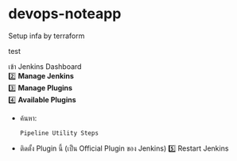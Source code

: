 # devops-noteapp
Setup infa by terraform 


test




เข้า Jenkins Dashboard  
2️⃣ **Manage Jenkins**  
3️⃣ **Manage Plugins**  
4️⃣ **Available Plugins**  
- ค้นหา:  
  ```
  Pipeline Utility Steps
  ```
- ติดตั้ง Plugin นี้ (เป็น Official Plugin ของ Jenkins)
5️⃣ Restart Jenkins

